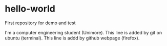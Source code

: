 # hello-world
First repository for demo and test

I'm a computer engineering student (Unimore).
This line is added by git on ubuntu (terminal).
This line is addd by github webpage (firefox).
